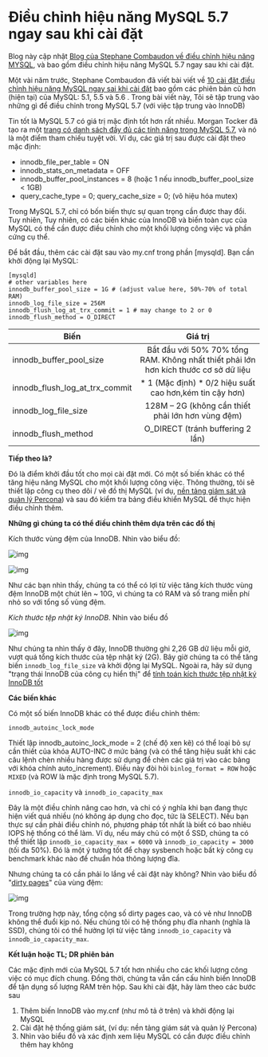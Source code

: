 # Điều chỉnh hiệu năng MySQL 5.7 ngay sau khi cài đặt
Blog này cập nhật [Blog của Stephane Combaudon về điều chỉnh hiệu năng MYSQL](https://www.percona.com/blog/2014/01/28/10-mysql-performance-tuning-settings-after-installation/), và bao gồm điều 
chỉnh hiệu năng MySQL 5.7 ngay sau khi cài đặt.

Một vài năm trước, Stephane Combaudon đã viết bài viết về [10 cài đặt điều chỉnh hiệu
năng MySQL ngay sai khi cài đặt](https://www.percona.com/blog/2014/01/28/10-mysql-performance-tuning-settings-after-installation/) 
bao gồm các phiên bản cũ hơn (hiện tại) của MySQL: 5.1, 5.5 và 5.6 . Trong bài viết này,
Tôi sẽ tập trung vào những gì để điều chỉnh trong MySQL 5.7 (với việc tập trung vào  InnoDB)

Tin tốt là MySQL 5.7 có giá trị mặc định tốt hơn rất nhiều. Morgan Tocker đã tạo ra
một [trang có danh sách đầy đủ các tính năng trong MySQL 5.7](http://www.thecompletelistoffeatures.com/), 
và nó là một điểm tham chiếu tuyệt vời. Ví dụ, các giá trị sau được cài đặt theo mặc định:
- innodb_file_per_table = ON
- innodb_stats_on_metadata = OFF
- innodb_buffer_pool_instances = 8 (hoặc 1 nếu innodb_buffer_pool_size < 1GB)
- query_cache_type = 0; query_cache_size = 0; (vô hiệu hóa mutex)

Trong MySQL 5.7, chỉ có bốn biến thực sự quan trọng cần được thay đổi. Tuy nhiên, 
Tuy nhiên, có các biến khác của InnoDB và biến toàn cục của MySQL có thể cần được điều chỉnh cho một khối lượng công việc và phần cứng cụ thể.

Để bắt đầu, thêm các cài đặt sau vào my.cnf trong phần [mysqld]. Bạn cần khởi động lại MySQL:

```mysql
[mysqld]
# other variables here
innodb_buffer_pool_size = 1G # (adjust value here, 50%-70% of total RAM)
innodb_log_file_size = 256M
innodb_flush_log_at_trx_commit = 1 # may change to 2 or 0
innodb_flush_method = O_DIRECT
```

| Biến |  Giá trị | 
| ------------- |:-------------:| 
| innodb_buffer_pool_size |  Bắt đầu với 50% 70% tổng RAM. Không nhất thiết phải lớn hơn kích thước cơ sở dữ liệu|  
| innodb_flush_log_at_trx_commit | * 1   (Mặc định) * 0/2 hiệu suất cao hơn,kém tin cậy hơn)|  
| innodb_log_file_size |  128M – 2G (không cần thiết phải lớn hơn vùng đệm) |  
| innodb_flush_method |  O_DIRECT (tránh buffering 2 lần) | 

**Tiếp theo là?**

Đó là điểm khởi đầu tốt cho mọi cài đặt mới. Có một số biến khác có thể tăng hiệu năng MySQL cho một khối lượng công việc.
Thông thường, tôi sẽ thiết lập công cụ theo dõi / vẽ đồ thị MySQL (ví dụ, [nền tảng giám sát và quản lý Percona](http://pmmdemo.percona.com/))
 và sau đó kiểm tra bảng điều khiển MySQL để thực hiện điều chỉnh thêm.
 
 **Những gì chúng ta có thể điều chỉnh thêm dựa trên các đồ thị**
 
 Kích thước vùng đệm của InnoDB. Nhìn vào biểu đồ:
 
 ![img](https://www.percona.com/blog/wp-content/uploads/2016/10/Screen-Shot-2016-10-03-at-12.49.22-PM.png)
 
 ![img](https://www.percona.com/blog/wp-content/uploads/2016/10/Screen-Shot-2016-10-03-at-12.48.13-PM.png)
 
 Như các bạn nhìn thấy, chúng ta có thể có lợi từ việc tăng kích thước vùng đệm InnoDB một chút lên ~ 10G, vì chúng ta có RAM và số trang miễn phí nhỏ so với tổng số vùng đệm.
 
 *Kích thước tệp nhật ký InnoDB*. Nhìn vào biểu đồ
 
 ![img](https://www.percona.com/blog/wp-content/uploads/2016/10/Screen-Shot-2016-10-03-at-12.43.52-PM.png)
 
 Như chúng ta nhìn thấy ở đây, InnoDB thường ghi 2,26 GB dữ liệu mỗi giờ, vượt quá tổng kích thước của tệp nhật ký (2G).
 Bây giờ chúng ta có thể tăng biến `innodb_log_file_size` và khởi động lại MySQL. 
 Ngoài ra, hãy sử dụng "trạng thái InnoDB của công cụ hiển thị" để [tính toán kích thước tệp nhật ký InnoDB tốt](https://www.percona.com/blog/2008/11/21/how-to-calculate-a-good-innodb-log-file-size/)
 
 **Các biến khác**
 
 Có một số biến InnoDB khác có thể được điều chỉnh thêm:
 
 `innodb_autoinc_lock_mode`
 
 Thiết lập innodb_autoinc_lock_mode = 2 (chế độ xen kẽ) có thể loại bỏ sự cần thiết của khóa AUTO-INC ở mức bảng (và có thể tăng hiệu suất khi các câu lệnh chèn nhiều hàng được sử dụng để chèn các giá trị vào các bảng với khóa chính auto_increment).
 Điều này đòi hỏi `binlog_format = ROW` hoặc `MIXED` (và ROW là mặc định trong MySQL 5.7).

`innodb_io_capacity` và `innodb_io_capacity_max`

Đây là một điều chỉnh nâng cao hơn, và chỉ có ý nghĩa khi bạn đang thực hiện viết quá nhiều (nó không áp dụng cho  đọc, tức là SELECT).
 Nếu bạn thực sự cần phải điều chỉnh nó, phương pháp tốt nhất là biết có bao nhiêu IOPS hệ thống có thể làm.
 Ví dụ, nếu máy chủ có một ổ SSD, chúng ta có thể thiết lập `innodb_io_capacity_max = 6000` và `innodb_io_capacity = 3000` (tối đa 50%). Đó là một ý tưởng tốt để chạy sysbench hoặc bất kỳ công cụ benchmark khác nào để chuẩn hóa thông lượng đĩa.
 
 Nhưng chúng ta có cần phải lo lắng về cài đặt này không? Nhìn vào biểu đồ "[dirty pages](http://dev.mysql.com/doc/refman/5.7/en/glossary.html#glos_dirty_page)" của vùng đệm:
 
 ![img](https://www.percona.com/blog/wp-content/uploads/2016/10/Screen-Shot-2016-10-03-at-7.19.47-PM.png)
 
 Trong trường hợp này, tổng cộng số dirty pages cao, và có vẻ như InnoDB không thể đuổi kịp nó.
 Nếu chúng tôi có hệ thống phụ đĩa nhanh (nghĩa là SSD), chúng tôi có thể hưởng lợi từ việc tăng `innodb_io_capacity` và `innodb_io_capacity_max`.
 
 **Kết luận hoặc TL; DR phiên bản**
 
 Các mặc định mới của MySQL 5.7 tốt hơn nhiều cho các khối lượng công việc có mục đích chung. Đồng thời, chúng ta vẫn cần cấu hình biến InnoDB để tận dụng số lượng RAM trên hộp. Sau khi cài đặt, hãy làm theo các bước sau
 
 1. Thêm biến InnoDB vào my.cnf (như mô tả ở trên) và khởi động lại MySQL
 2. Cài đặt hệ thống giám sát, (ví dụ: nền tảng giám sát và quản lý Percona)
 3. Nhìn vào biểu đồ và xác định xem liệu MySQL có cần được điều chỉnh thêm hay không
 
  
 